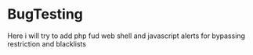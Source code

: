 # BugTesting
Here i will try to add php fud web shell and javascript alerts for bypassing restriction and blacklists
